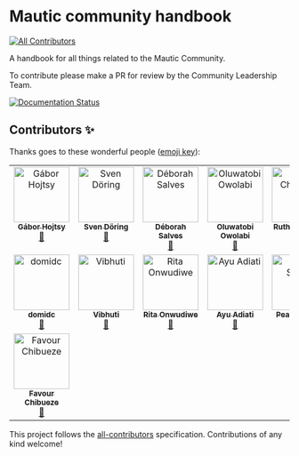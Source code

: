 # Mautic community handbook
<!-- ALL-CONTRIBUTORS-BADGE:START - Do not remove or modify this section -->
[![All Contributors](https://img.shields.io/badge/all_contributors-15-orange.svg?style=flat-square)](#contributors-)
<!-- ALL-CONTRIBUTORS-BADGE:END -->


A handbook for all things related to the Mautic Community.

To contribute please make a PR for review by the Community Leadership Team.

[![Documentation Status](https://readthedocs.org/projects/mautic-community-handbook/badge/?version=latest)](https://mautic-community-handbook.readthedocs.io/en/latest/?badge=latest)


## Contributors ✨

Thanks goes to these wonderful people ([emoji key](https://allcontributors.org/docs/en/emoji-key)):

<!-- ALL-CONTRIBUTORS-LIST:START - Do not remove or modify this section -->
<!-- prettier-ignore-start -->
<!-- markdownlint-disable -->
<table>
  <tbody>
    <tr>
      <td align="center" valign="top" width="14.28%"><a href="http://hojtsy.hu"><img src="https://avatars.githubusercontent.com/u/235185?v=4?s=100" width="100px;" alt="Gábor Hojtsy"/><br /><sub><b>Gábor Hojtsy</b></sub></a><br /><a href="https://github.com/mautic/mautic-community-handbook/commits?author=goba" title="Documentation">📖</a></td>
      <td align="center" valign="top" width="14.28%"><a href="https://www.schriftrolle.de/?utm_source=github&utm_medium=profilLink"><img src="https://avatars.githubusercontent.com/u/765204?v=4?s=100" width="100px;" alt="Sven Döring"/><br /><sub><b>Sven Döring</b></sub></a><br /><a href="https://github.com/mautic/mautic-community-handbook/commits?author=sdoering" title="Documentation">📖</a></td>
      <td align="center" valign="top" width="14.28%"><a href="https://github.com/deborahsalves"><img src="https://avatars.githubusercontent.com/u/79517214?v=4?s=100" width="100px;" alt="Déborah Salves"/><br /><sub><b>Déborah Salves</b></sub></a><br /><a href="https://github.com/mautic/mautic-community-handbook/commits?author=deborahsalves" title="Documentation">📖</a></td>
      <td align="center" valign="top" width="14.28%"><a href="https://github.com/tobsowo"><img src="https://avatars.githubusercontent.com/u/5642737?v=4?s=100" width="100px;" alt="Oluwatobi Owolabi"/><br /><sub><b>Oluwatobi Owolabi</b></sub></a><br /><a href="https://github.com/mautic/mautic-community-handbook/pulls?q=is%3Apr+reviewed-by%3Atobsowo" title="Reviewed Pull Requests">👀</a></td>
      <td align="center" valign="top" width="14.28%"><a href="https://www.ruthcheesley.co.uk"><img src="https://avatars.githubusercontent.com/u/2930593?v=4?s=100" width="100px;" alt="Ruth Cheesley"/><br /><sub><b>Ruth Cheesley</b></sub></a><br /><a href="https://github.com/mautic/mautic-community-handbook/pulls?q=is%3Apr+reviewed-by%3Archeesley" title="Reviewed Pull Requests">👀</a></td>
      <td align="center" valign="top" width="14.28%"><a href="https://ionutojica.com"><img src="https://avatars.githubusercontent.com/u/96743055?v=4?s=100" width="100px;" alt="IonutOjicaDE"/><br /><sub><b>IonutOjicaDE</b></sub></a><br /><a href="https://github.com/mautic/mautic-community-handbook/pulls?q=is%3Apr+reviewed-by%3AIonutOjicaDE" title="Reviewed Pull Requests">👀</a> <a href="https://github.com/mautic/mautic-community-handbook/commits?author=IonutOjicaDE" title="Documentation">📖</a></td>
      <td align="center" valign="top" width="14.28%"><a href="https://github.com/daniellord32"><img src="https://avatars.githubusercontent.com/u/25160505?v=4?s=100" width="100px;" alt="Daniel Lord"/><br /><sub><b>Daniel Lord</b></sub></a><br /><a href="https://github.com/mautic/mautic-community-handbook/pulls?q=is%3Apr+reviewed-by%3Adaniellord32" title="Reviewed Pull Requests">👀</a></td>
    </tr>
    <tr>
      <td align="center" valign="top" width="14.28%"><a href="https://github.com/domidc"><img src="https://avatars.githubusercontent.com/u/160307959?v=4?s=100" width="100px;" alt="domidc"/><br /><sub><b>domidc</b></sub></a><br /><a href="https://github.com/mautic/mautic-community-handbook/commits?author=domidc" title="Documentation">📖</a></td>
      <td align="center" valign="top" width="14.28%"><a href="https://www.linkedin.com/in/vibhuti019"><img src="https://avatars.githubusercontent.com/u/44270768?v=4?s=100" width="100px;" alt="Vibhuti"/><br /><sub><b>Vibhuti</b></sub></a><br /><a href="https://github.com/mautic/mautic-community-handbook/commits?author=vibhuti019" title="Documentation">📖</a></td>
      <td align="center" valign="top" width="14.28%"><a href="https://github.com/RitaOC"><img src="https://avatars.githubusercontent.com/u/100735810?v=4?s=100" width="100px;" alt="Rita Onwudiwe"/><br /><sub><b>Rita Onwudiwe</b></sub></a><br /><a href="https://github.com/mautic/mautic-community-handbook/commits?author=RitaOC" title="Documentation">📖</a></td>
      <td align="center" valign="top" width="14.28%"><a href="https://adiati.com"><img src="https://avatars.githubusercontent.com/u/45172775?v=4?s=100" width="100px;" alt="Ayu Adiati"/><br /><sub><b>Ayu Adiati</b></sub></a><br /><a href="https://github.com/mautic/mautic-community-handbook/commits?author=adiati98" title="Documentation">📖</a></td>
      <td align="center" valign="top" width="14.28%"><a href="https://github.com/Peacesandy"><img src="https://avatars.githubusercontent.com/u/78281826?v=4?s=100" width="100px;" alt="Peace Sandy"/><br /><sub><b>Peace Sandy</b></sub></a><br /><a href="https://github.com/mautic/mautic-community-handbook/commits?author=Peacesandy" title="Documentation">📖</a></td>
      <td align="center" valign="top" width="14.28%"><a href="https://www.linkedin.com/in/favour-kelvin/"><img src="https://avatars.githubusercontent.com/u/39309699?v=4?s=100" width="100px;" alt="Favour Kelvin"/><br /><sub><b>Favour Kelvin</b></sub></a><br /><a href="https://github.com/mautic/mautic-community-handbook/pulls?q=is%3Apr+reviewed-by%3Afakela" title="Reviewed Pull Requests">👀</a></td>
      <td align="center" valign="top" width="14.28%"><a href="https://github.com/ASHMITA489"><img src="https://avatars.githubusercontent.com/u/143288389?v=4?s=100" width="100px;" alt="ashmita_"/><br /><sub><b>ashmita_</b></sub></a><br /><a href="https://github.com/mautic/mautic-community-handbook/commits?author=ASHMITA489" title="Documentation">📖</a></td>
    </tr>
    <tr>
      <td align="center" valign="top" width="14.28%"><a href="https://github.com/favour-chibueze"><img src="https://avatars.githubusercontent.com/u/46398983?v=4?s=100" width="100px;" alt="Favour Chibueze "/><br /><sub><b>Favour Chibueze </b></sub></a><br /><a href="https://github.com/mautic/mautic-community-handbook/commits?author=favour-chibueze" title="Documentation">📖</a></td>
    </tr>
  </tbody>
</table>

<!-- markdownlint-restore -->
<!-- prettier-ignore-end -->

<!-- ALL-CONTRIBUTORS-LIST:END -->

This project follows the [all-contributors](https://github.com/all-contributors/all-contributors) specification. Contributions of any kind welcome!